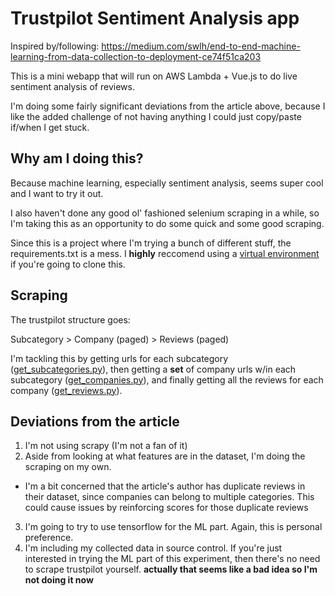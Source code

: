# Trustpilot Sentiment Analysis app

Inspired by/following:
https://medium.com/swlh/end-to-end-machine-learning-from-data-collection-to-deployment-ce74f51ca203

This is a mini webapp that will run on AWS Lambda + Vue.js to do live sentiment analysis of reviews.

I'm doing some fairly significant deviations from the article above, because I like the added challenge
of not having anything I could just copy/paste if/when I get stuck.

## Why am I doing this?

Because machine learning, especially sentiment analysis, seems super cool and I want to try it out.

I also haven't done any good ol' fashioned selenium scraping in a while, so I'm taking this as an
opportunity to do some quick and some good scraping.

Since this is a project where I'm trying a bunch of different stuff, the requirements.txt is a mess.
I **highly** reccomend using a [virtual environment](https://docs.python.org/3/library/venv.html)
if you're going to clone this.

## Scraping

The trustpilot structure goes:

Subcategory > Company (paged) > Reviews (paged)

I'm tackling this by getting urls for each subcategory ([get_subcategories.py](scrape/get_subcategories.py)),
then getting a **set** of company urls w/in each subcategory ([get_companies.py](scrape/get_companies.py)),
and finally getting all the reviews for each company ([get_reviews.py](scrape/get_reviews.py)).


## Deviations from the article

1. I'm not using scrapy (I'm not a fan of it)
2. Aside from looking at what features are in the dataset, I'm doing the scraping on my own. 
  * I'm a bit concerned that the article's author has duplicate reviews in their dataset,
since companies can belong to multiple categories. This could cause issues by reinforcing
scores for those duplicate reviews
3. I'm going to try to use tensorflow for the ML part. Again, this is personal preference.
4. I'm including my collected data in source control. If you're just interested in trying the ML
part of this experiment, then there's no need to scrape trustpilot yourself. **actually that 
seems like a bad idea so I'm not doing it now**
